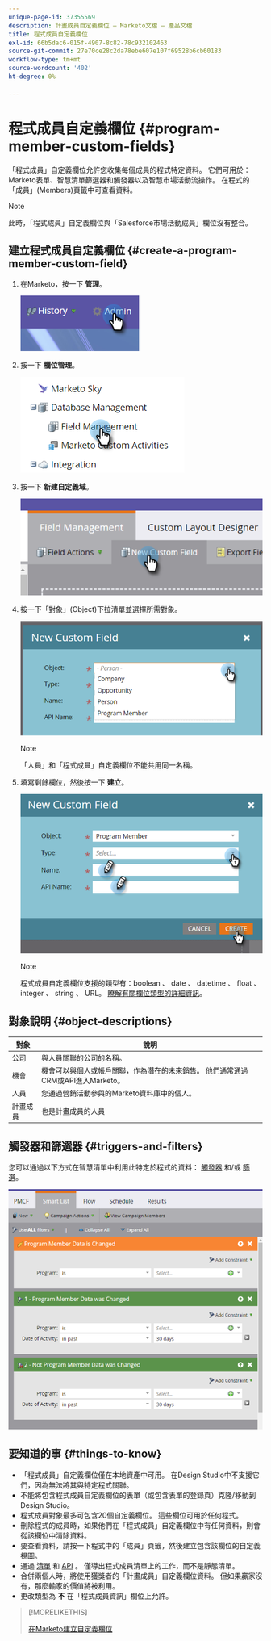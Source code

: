 ```yaml
---
unique-page-id: 37355569
description: 計畫成員自定義欄位 — Marketo文檔 — 產品文檔
title: 程式成員自定義欄位
exl-id: 66b5dac6-015f-4907-8c82-78c932102463
source-git-commit: 27e70ce28c2da78ebe607e107f69528b6cb60183
workflow-type: tm+mt
source-wordcount: '402'
ht-degree: 0%

---
```


# 程式成員自定義欄位 {#program-member-custom-fields}

「程式成員」自定義欄位允許您收集每個成員的程式特定資料。 它們可用於：Marketo表單、智慧清單篩選器和觸發器以及智慧市場活動流操作。 在程式的「成員」(Members)頁籤中可查看資料。

>[!NOTE]
>
>此時，「程式成員」自定義欄位與「Salesforce市場活動成員」欄位沒有整合。

## 建立程式成員自定義欄位 {#create-a-program-member-custom-field}

1. 在Marketo，按一下 **管理**。

   ![](assets/one.png)

1. 按一下 **欄位管理**。

   ![](assets/two.png)

1. 按一下 **新建自定義域**。

   ![](assets/three.png)

1. 按一下「對象」(Object)下拉清單並選擇所需對象。

   ![](assets/four.png)

   >[!NOTE]
   >
   >「人員」和「程式成員」自定義欄位不能共用同一名稱。

1. 填寫剩餘欄位，然後按一下 **建立**。

   ![](assets/five.png)

   >[!NOTE]
   >
   >程式成員自定義欄位支援的類型有：boolean 、 date 、 datetime 、 float 、 integer 、 string 、 URL。 [瞭解有關欄位類型的詳細資訊](/help/marketo/product-docs/administration/field-management/custom-field-type-glossary.md)。

## 對象說明 {#object-descriptions}

| 對象 | 說明 |
|---|---|
| 公司 | 與人員關聯的公司的名稱。 |
| 機會 | 機會可以與個人或帳戶關聯，作為潛在的未來銷售。 他們通常通過CRM或API進入Marketo。 |
| 人員 | 您通過營銷活動參與的Marketo資料庫中的個人。 |
| 計畫成員 | 也是計畫成員的人員 |

## 觸發器和篩選器 {#triggers-and-filters}

您可以通過以下方式在智慧清單中利用此特定於程式的資料： [觸發器](/help/marketo/product-docs/core-marketo-concepts/smart-campaigns/creating-a-smart-campaign/define-smart-list-for-smart-campaign-trigger.md) 和/或 [篩選](/help/marketo/product-docs/core-marketo-concepts/smart-lists-and-static-lists/creating-a-smart-list/find-and-add-filters-to-a-smart-list.md)。

![](assets/six.png)

## 要知道的事 {#things-to-know}

* 「程式成員」自定義欄位僅在本地資產中可用。 在Design Studio中不支援它們，因為無法將其與特定程式關聯。
* 不能將包含程式成員自定義欄位的表單（或包含表單的登錄頁）克隆/移動到Design Studio。
* 程式成員對象最多可包含20個自定義欄位。 這些欄位可用於任何程式。
* 刪除程式的成員時，如果他們在「程式成員」自定義欄位中有任何資料，則會從該欄位中清除資料。
* 要查看資料，請按一下程式中的「成員」頁籤，然後建立包含該欄位的自定義視圖。
* 通過 [清單](/help/marketo/getting-started/quick-wins/import-a-list-of-people.md) 和 [API](https://developers.marketo.com/) 。 僅導出程式成員清單上的工作，而不是靜態清單。
* 合併兩個人時，將使用獲獎者的「計畫成員」自定義欄位資料。 但如果贏家沒有，那麼輸家的價值將被利用。
* 更改類型為 **不** 在「程式成員資訊」欄位上允許。

>[!MORELIKETHIS]
>
>[在Marketo建立自定義欄位](/help/marketo/product-docs/administration/field-management/create-a-custom-field-in-marketo.md)
